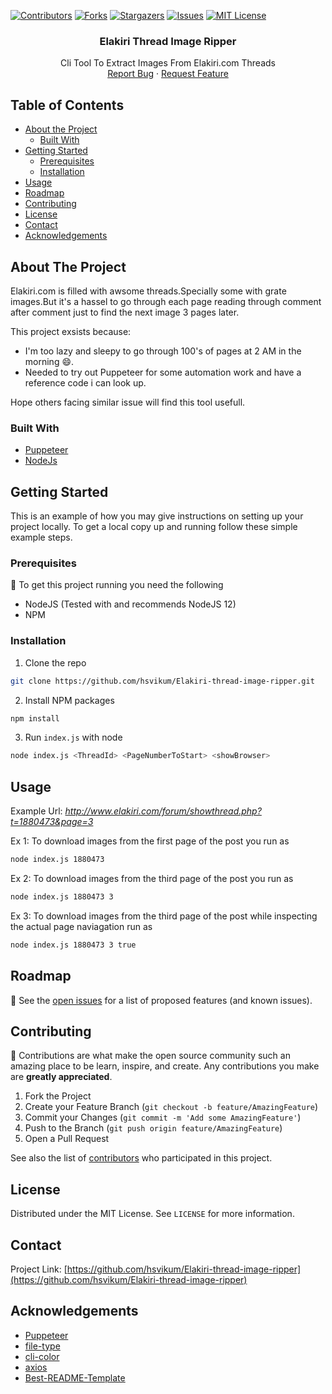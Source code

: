 

<!-- PROJECT SHIELDS -->
[![Contributors][contributors-shield]][contributors-url]
[![Forks][forks-shield]][forks-url]
[![Stargazers][stars-shield]][stars-url]
[![Issues][issues-shield]][issues-url]
[![MIT License][license-shield]][license-url]

<!-- PROJECT LOGO -->
<p align="center">
  <h3 align="center">Elakiri Thread Image Ripper</h3>
  <p align="center">
    Cli Tool To Extract Images From Elakiri.com Threads
    <br />
    <a href="https://github.com/hsvikum/Elakiri-thread-image-ripper/issues">Report Bug</a>
    ·
    <a href="https://github.com/hsvikum/Elakiri-thread-image-ripper/issues">Request Feature</a>
  </p>
</p>



<!-- TABLE OF CONTENTS -->
## Table of Contents

* [About the Project](#about-the-project)
  * [Built With](#built-with)
* [Getting Started](#getting-started)
  * [Prerequisites](#prerequisites)
  * [Installation](#installation)
* [Usage](#usage)
* [Roadmap](#roadmap)
* [Contributing](#contributing)
* [License](#license)
* [Contact](#contact)
* [Acknowledgements](#acknowledgements)



<!-- ABOUT THE PROJECT -->
## About The Project

Elakiri.com is filled with awsome threads.Specially some with grate images.But it's a hassel to go through each page reading through comment after comment just to find the next image 3 pages later.

This project exsists because:
* I'm too lazy and sleepy to go through 100's of pages at 2 AM in the morning :smile:.
* Needed to try out Puppeteer for some automation work and have a reference code i can look up.

Hope others facing similar issue will find this tool usefull.

### Built With
* [Puppeteer](https://github.com/puppeteer/puppeteer)
* [NodeJs](https://nodejs.org)



<!-- GETTING STARTED -->
## Getting Started

This is an example of how you may give instructions on setting up your project locally.
To get a local copy up and running follow these simple example steps.

### Prerequisites

:vertical_traffic_light: To get this project running you need the following
* NodeJS (Tested with and recommends NodeJS 12)
* NPM 

### Installation

1. Clone the repo
```sh
git clone https://github.com/hsvikum/Elakiri-thread-image-ripper.git
```
2. Install NPM packages
```sh
npm install
```
3. Run `index.js` with node
```sh
node index.js <ThreadId> <PageNumberToStart> <showBrowser>
```
<!-- USAGE EXAMPLES -->
## Usage
Example Url: _http://www.elakiri.com/forum/showthread.php?t=1880473&page=3_

Ex 1: To download images from the first page of the post you run as
```sh
node index.js 1880473
```

Ex 2: To download images from the third page of the post you run as
```sh
node index.js 1880473 3
```

Ex 3: To download images from the third page of the post while inspecting the actual page naviagation run as
```sh
node index.js 1880473 3 true
```

<!-- ROADMAP -->
## Roadmap
:checkered_flag: See the [open issues](https://github.com/hsvikum/Elakiri-thread-image-ripper/issues) for a list of proposed features (and known issues).



<!-- CONTRIBUTING -->
## Contributing

:construction: Contributions are what make the open source community such an amazing place to be learn, inspire, and create. Any contributions you make are **greatly appreciated**.

1. Fork the Project
2. Create your Feature Branch (`git checkout -b feature/AmazingFeature`)
3. Commit your Changes (`git commit -m 'Add some AmazingFeature'`)
4. Push to the Branch (`git push origin feature/AmazingFeature`)
5. Open a Pull Request

See also the list of [contributors](https://github.com/hsvikum/Elakiri-thread-image-ripper/contributors) who participated in this project.

<!-- LICENSE -->
## License

Distributed under the MIT License. See `LICENSE` for more information.



<!-- CONTACT -->
## Contact

Project Link: [https://github.com/hsvikum/Elakiri-thread-image-ripper](https://github.com/hsvikum/Elakiri-thread-image-ripper)



<!-- ACKNOWLEDGEMENTS -->
## Acknowledgements
* [Puppeteer](https://github.com/puppeteer/puppeteer)
* [file-type](https://github.com/sindresorhus/file-type)
* [cli-color](https://github.com/medikoo/cli-color)
* [axios](https://github.com/axios/axios)
* [Best-README-Template](https://github.com/hsvikum/Best-README-Template)

<!-- MARKDOWN LINKS & IMAGES -->
[contributors-shield]: https://img.shields.io/github/contributors/hsvikum/Elakiri-thread-image-ripper.svg?style=flat-square
[contributors-url]: https://github.com/hsvikum/Elakiri-thread-image-ripper/graphs/contributors
[forks-shield]: https://img.shields.io/github/forks/hsvikum/Elakiri-thread-image-ripper.svg?style=flat-square
[forks-url]: https://github.com/hsvikum/Elakiri-thread-image-ripper/network/members
[stars-shield]: https://img.shields.io/github/stars/hsvikum/Elakiri-thread-image-ripper.svg?style=flat-square
[stars-url]: https://github.com/hsvikum/Elakiri-thread-image-ripper/stargazers
[issues-shield]: https://img.shields.io/github/issues/hsvikum/Elakiri-thread-image-ripper.svg?style=flat-square
[issues-url]: https://github.com/hsvikum/Elakiri-thread-image-ripper/issues
[license-shield]: https://img.shields.io/github/license/hsvikum/Elakiri-thread-image-ripper.svg?style=flat-square
[license-url]: https://github.com/hsvikum/Elakiri-thread-image-ripper/blob/master/LICENSE.txt
